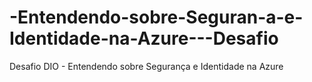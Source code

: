 # -Entendendo-sobre-Seguran-a-e-Identidade-na-Azure---Desafio
 Desafio DIO - Entendendo sobre Segurança e Identidade na Azure
